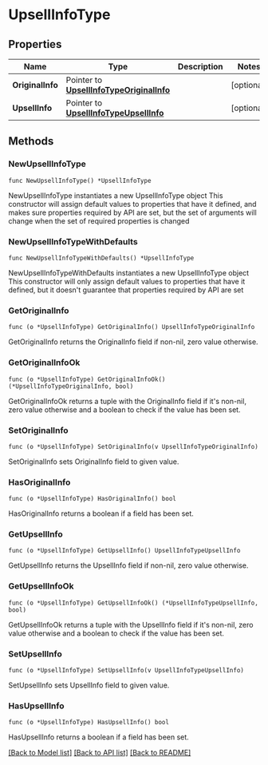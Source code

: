 # UpsellInfoType

## Properties

Name | Type | Description | Notes
------------ | ------------- | ------------- | -------------
**OriginalInfo** | Pointer to [**UpsellInfoTypeOriginalInfo**](UpsellInfoTypeOriginalInfo.md) |  | [optional] 
**UpsellInfo** | Pointer to [**UpsellInfoTypeUpsellInfo**](UpsellInfoTypeUpsellInfo.md) |  | [optional] 

## Methods

### NewUpsellInfoType

`func NewUpsellInfoType() *UpsellInfoType`

NewUpsellInfoType instantiates a new UpsellInfoType object
This constructor will assign default values to properties that have it defined,
and makes sure properties required by API are set, but the set of arguments
will change when the set of required properties is changed

### NewUpsellInfoTypeWithDefaults

`func NewUpsellInfoTypeWithDefaults() *UpsellInfoType`

NewUpsellInfoTypeWithDefaults instantiates a new UpsellInfoType object
This constructor will only assign default values to properties that have it defined,
but it doesn't guarantee that properties required by API are set

### GetOriginalInfo

`func (o *UpsellInfoType) GetOriginalInfo() UpsellInfoTypeOriginalInfo`

GetOriginalInfo returns the OriginalInfo field if non-nil, zero value otherwise.

### GetOriginalInfoOk

`func (o *UpsellInfoType) GetOriginalInfoOk() (*UpsellInfoTypeOriginalInfo, bool)`

GetOriginalInfoOk returns a tuple with the OriginalInfo field if it's non-nil, zero value otherwise
and a boolean to check if the value has been set.

### SetOriginalInfo

`func (o *UpsellInfoType) SetOriginalInfo(v UpsellInfoTypeOriginalInfo)`

SetOriginalInfo sets OriginalInfo field to given value.

### HasOriginalInfo

`func (o *UpsellInfoType) HasOriginalInfo() bool`

HasOriginalInfo returns a boolean if a field has been set.

### GetUpsellInfo

`func (o *UpsellInfoType) GetUpsellInfo() UpsellInfoTypeUpsellInfo`

GetUpsellInfo returns the UpsellInfo field if non-nil, zero value otherwise.

### GetUpsellInfoOk

`func (o *UpsellInfoType) GetUpsellInfoOk() (*UpsellInfoTypeUpsellInfo, bool)`

GetUpsellInfoOk returns a tuple with the UpsellInfo field if it's non-nil, zero value otherwise
and a boolean to check if the value has been set.

### SetUpsellInfo

`func (o *UpsellInfoType) SetUpsellInfo(v UpsellInfoTypeUpsellInfo)`

SetUpsellInfo sets UpsellInfo field to given value.

### HasUpsellInfo

`func (o *UpsellInfoType) HasUpsellInfo() bool`

HasUpsellInfo returns a boolean if a field has been set.


[[Back to Model list]](../README.md#documentation-for-models) [[Back to API list]](../README.md#documentation-for-api-endpoints) [[Back to README]](../README.md)


